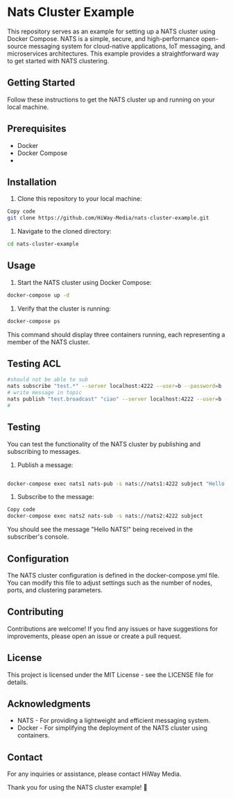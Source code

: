 # Nats Cluster Example

This repository serves as an example for setting up a NATS cluster using Docker Compose. NATS is a simple, secure, and high-performance open-source messaging system for cloud-native applications, IoT messaging, and microservices architectures. This example provides a straightforward way to get started with NATS clustering.

## Getting Started
Follow these instructions to get the NATS cluster up and running on your local machine.

## Prerequisites
- Docker
- Docker Compose
- 
## Installation
1. Clone this repository to your local machine:
```bash
Copy code
git clone https://github.com/HiWay-Media/nats-cluster-example.git
```

1. Navigate to the cloned directory:
```bash
cd nats-cluster-example
```
## Usage
1. Start the NATS cluster using Docker Compose:
```bash
docker-compose up -d
```
1. Verify that the cluster is running:
```bash
docker-compose ps
```
This command should display three containers running, each representing a member of the NATS cluster.

## Testing ACL

```bash
#should not be able to sub
nats subscribe "test.*" --server localhost:4222 --user=b --password=b
# write message in topic
nats publish "test.broadcast" "ciao" --server localhost:4222 --user=b --password=b
#
```

## Testing
You can test the functionality of the NATS cluster by publishing and subscribing to messages.

1. Publish a message:
```bash

docker-compose exec nats1 nats-pub -s nats://nats1:4222 subject "Hello NATS!"
```

1. Subscribe to the message:
```bash
Copy code
docker-compose exec nats2 nats-sub -s nats://nats2:4222 subject
```
You should see the message "Hello NATS!" being received in the subscriber's console.

## Configuration
The NATS cluster configuration is defined in the docker-compose.yml file. You can modify this file to adjust settings such as the number of nodes, ports, and clustering parameters.

## Contributing
Contributions are welcome! If you find any issues or have suggestions for improvements, please open an issue or create a pull request.

## License
This project is licensed under the MIT License - see the LICENSE file for details.

## Acknowledgments
- NATS - For providing a lightweight and efficient messaging system.
- Docker - For simplifying the deployment of the NATS cluster using containers.

## Contact
For any inquiries or assistance, please contact HiWay Media.

Thank you for using the NATS cluster example! 🚀
